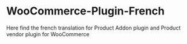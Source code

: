 # WooCommerce-Plugin-French

Here find the french translation for Product Addon plugin and Product vendor plugin for WooCommerce
